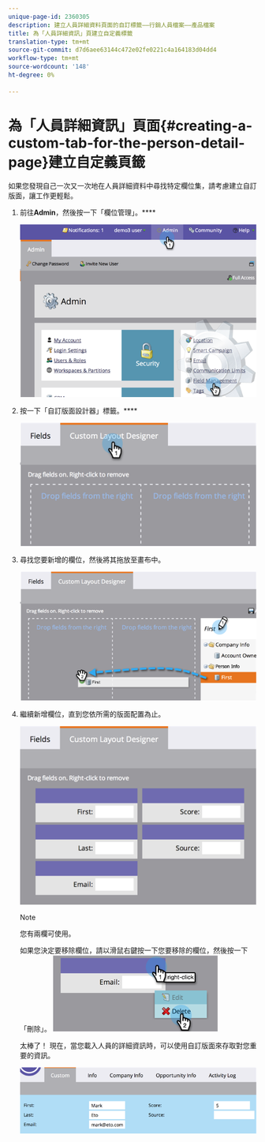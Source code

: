 ```yaml
---
unique-page-id: 2360305
description: 建立人員詳細資料頁面的自訂標籤——行銷人員檔案——產品檔案
title: 為「人員詳細資訊」頁建立自定義標籤
translation-type: tm+mt
source-git-commit: d7d6aee63144c472e02fe0221c4a164183d04dd4
workflow-type: tm+mt
source-wordcount: '148'
ht-degree: 0%

---
```



# 為「人員詳細資訊」頁面{#creating-a-custom-tab-for-the-person-detail-page}建立自定義頁籤

如果您發現自己一次又一次地在人員詳細資料中尋找特定欄位集，請考慮建立自訂版面，讓工作更輕鬆。

1. 前往&#x200B;**Admin**，然後按一下「欄位管理」。****

   ![](assets/image2014-9-16-16-3a41-3a41.png)

1. 按一下「自訂版面設計器」標籤。****

   ![](assets/image2014-9-16-16-3a41-3a55.png)

1. 尋找您要新增的欄位，然後將其拖放至畫布中。

   ![](assets/three-1.png)

1. 繼續新增欄位，直到您依所需的版面配置為止。

   ![](assets/image2014-9-16-16-3a42-3a25.png)

   >[!NOTE]
   >
   >您有兩欄可使用。

   如果您決定要移除欄位，請以滑鼠右鍵按一下您要移除的欄位，然後按一下「刪除」。
   ![](assets/image2014-9-16-16-3a43-3a56.png)

   太棒了！ 現在，當您載入人員的詳細資訊時，可以使用自訂版面來存取對您重要的資訊。

   ![](assets/six-1.png)

